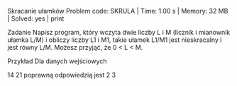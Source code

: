 Skracanie ułamków
Problem code: SKRULA | Time: 1.00 s | Memory: 32 MB | Solved: yes | print

Zadanie
Napisz program, który wczyta dwie liczby L i M (licznik i mianownik ułamka L/M) i obliczy liczby L1 i M1, takie ułamek L1/M1 jest nieskracalny i jest równy L/M. Możesz przyjąć, że 0 < L < M.

Przykład
Dla danych wejściowych

14 21
poprawną odpowiedzią jest
2 3